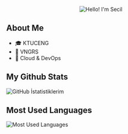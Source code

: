 <p align="center">
  <img src="https://via.placeholder.com/800x200/FF69B4/000000?text=Hello!+I'm+Secil" alt="Hello! I'm Secil" style="border: none;">
</p>

## About Me

- 🎓 KTUCENG
- 💼 VNGRS
- 🌱 Cloud & DevOps

## My Github Stats

![GitHub İstatistiklerim](https://github-readme-stats.vercel.app/api?username=ssecill&show_icons=true&theme=synthwave)

## Most Used Languages

![Most Used Languages](https://github-readme-stats.vercel.app/api/top-langs/?username=ssecill&layout=compact&theme=synthwave)
